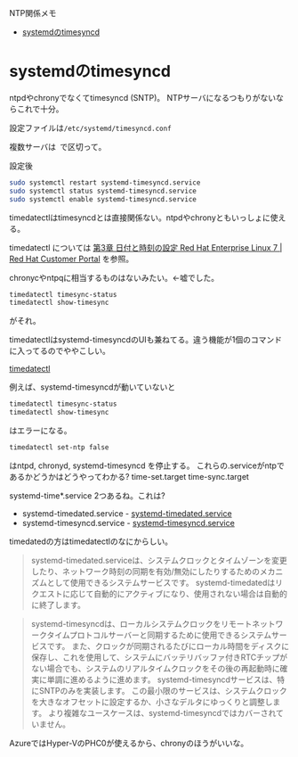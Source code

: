 NTP関係メモ

- [systemdのtimesyncd](#systemdのtimesyncd)

# systemdのtimesyncd

ntpdやchronyでなくてtimesyncd (SNTP)。
NTPサーバになるつもりがないならこれで十分。

設定ファイルは`/etc/systemd/timesyncd.conf`

複数サーバは` `で区切って。

設定後

```sh
sudo systemctl restart systemd-timesyncd.service
sudo systemctl status systemd-timesyncd.service
sudo systemctl enable systemd-timesyncd.service
```

timedatectlはtimesyncdとは直接関係ない。ntpdやchronyともいっしょに使える。

timedatectl については
[第3章 日付と時刻の設定 Red Hat Enterprise Linux 7 | Red Hat Customer Portal](https://access.redhat.com/documentation/ja-jp/red_hat_enterprise_linux/7/html/system_administrators_guide/chap-configuring_the_date_and_time)
を参照。

chronycやntpqに相当するものはないみたい。←嘘でした。

```bash
timedatectl timesync-status
timedatectl show-timesync
```

がそれ。

timedatectlはsystemd-timesyncdのUIも兼ねてる。違う機能が1個のコマンドに入ってるのでややこしい。

[timedatectl](https://www.freedesktop.org/software/systemd/man/timedatectl.html)

例えば、systemd-timesyncdが動いていないと

```bash
timedatectl timesync-status
timedatectl show-timesync
```

はエラーになる。

```bash
timedatectl set-ntp false
```

はntpd, chronyd, systemd-timesyncd を停止する。
これらの.serviceがntpであるかどうかはどうやってわかる? time-set.target time-sync.target

systemd-time\*.service 2つあるね。これは?

- systemd-timedated.service - [systemd-timedated.service](https://www.freedesktop.org/software/systemd/man/systemd-timedated.service.html)
- systemd-timesyncd.service - [systemd-timesyncd.service](https://www.freedesktop.org/software/systemd/man/systemd-timesyncd.service.html)

timedatedの方はtimedatectlのなにからしい。

> systemd-timedated.serviceは、システムクロックとタイムゾーンを変更したり、ネットワーク時刻の同期を有効/無効にしたりするためのメカニズムとして使用できるシステムサービスです。 systemd-timedatedはリクエストに応じて自動的にアクティブになり、使用されない場合は自動的に終了します。

> systemd-timesyncdは、ローカルシステムクロックをリモートネットワークタイムプロトコルサーバーと同期するために使用できるシステムサービスです。 また、クロックが同期されるたびにローカル時間をディスクに保存し、これを使用して、システムにバッテリバッファ付きRTCチップがない場合でも、システムのリアルタイムクロックをその後の再起動時に確実に単調に進めるように進めます。
> systemd-timesyncdサービスは、特にSNTPのみを実装します。 この最小限のサービスは、システムクロックを大きなオフセットに設定するか、小さなデルタにゆっくりと調整します。 より複雑なユースケースは、systemd-timesyncdではカバーされていません。

AzureではHyper-VのPHC0が使えるから、chronyのほうがいいな。
